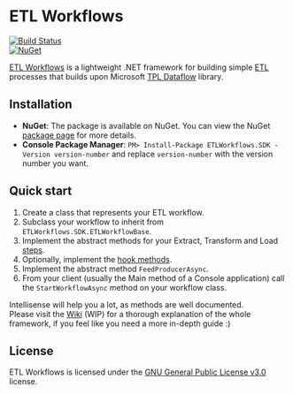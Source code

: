 # ETL Workflows 
[![Build Status](https://travis-ci.org/g-tourkogiorgis/ETLWorkflows.svg?branch=master)](https://travis-ci.org/g-tourkogiorgis/ETLWorkflows)  
[![NuGet](https://img.shields.io/nuget/v/ETLWorkflows.SDK.svg)](https://www.nuget.org/packages/ETLWorkflows.SDK/)

[ETL Workflows](https://github.com/g-tourkogiorgis/ETLWorkflows/wiki) is a lightweight .NET framework for building simple [ETL](https://en.wikipedia.org/wiki/Extract,_transform,_load) processes that builds upon Microsoft [TPL Dataflow](https://docs.microsoft.com/en-us/dotnet/standard/parallel-programming/dataflow-task-parallel-library) library.  

## Installation
- **NuGet**: The package is available on NuGet. You can view the NuGet [package page](https://www.nuget.org/packages/ETLWorkflows.SDK/) for more details.
- **Console Package Manager**: `PM> Install-Package ETLWorkflows.SDK -Version version-number` and replace `version-number` with the version number you want.

## Quick start

1. Create a class that represents your ETL workflow.
2. Subclass your workflow to inherit from `ETLWorkflows.SDK.ETLWorkflowBase`.
3. Implement the abstract methods for your Extract, Transform and Load [steps](https://github.com/g-tourkogiorgis/ETLWorkflows/blob/b75374d40b54fed18b35f1f6a9d7fa94e3b1d10e/ETLWorkflows.SDK/ETLWorkflowBase.cs#L122).
4. Optionally, implement the [hook methods](https://github.com/g-tourkogiorgis/ETLWorkflows/blob/b75374d40b54fed18b35f1f6a9d7fa94e3b1d10e/ETLWorkflows.SDK/ETLWorkflowBase.cs#L148).
5. Implement the abstract method `FeedProducerAsync`.
6. From your client (usually the Main method of a Console application) call the `StartWorkflowAsync` method on your workflow class.

Intellisense will help you a lot, as methods are well documented.  
Please visit the [Wiki](https://github.com/g-tourkogiorgis/ETLWorkflows/wiki) (WIP) for a thorough explanation of the whole framework, if you feel like you need a more in-depth guide :)

## License
ETL Workflows is licensed under the [GNU General Public License v3.0](https://github.com/g-tourkogiorgis/ETLWorkflows/blob/master/LICENSE) license.